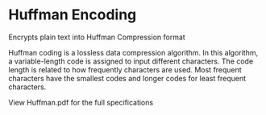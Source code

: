 # Huffman Encoding
Encrypts plain text into Huffman Compression format

Huffman coding is a lossless data compression algorithm. In this algorithm, a variable-length code is assigned to input different characters. The code length is related to how frequently characters are used. Most frequent characters have the smallest codes and longer codes for least frequent characters.

View Huffman.pdf for the full specifications
